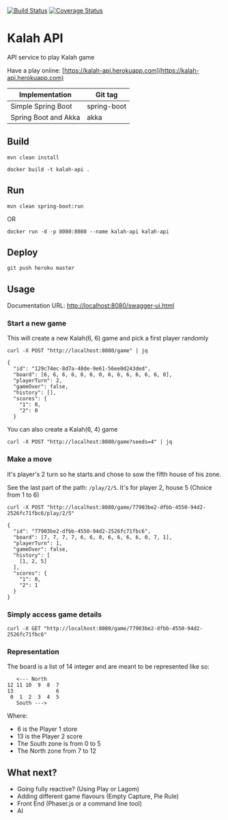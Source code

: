 [![Build Status](https://travis-ci.org/athieriot/kalah-api.svg?branch=master)](https://travis-ci.org/athieriot/kalah-api) [![Coverage Status](https://coveralls.io/repos/github/athieriot/kalah-api/badge.svg?branch=master)](https://coveralls.io/github/athieriot/kalah-api?branch=master)

# Kalah API

API service to play Kalah game

Have a play online: [https://kalah-api.herokuapp.com](https://kalah-api.herokuapp.com)

Implementation        | Git tag
--------------------- | -----------
Simple Spring Boot    | spring-boot
Spring Boot and Akka  | akka

## Build

    mvn clean install
    
    docker build -t kalah-api .

## Run

    mvn clean spring-boot:run

OR

    docker run -d -p 8080:8080 --name kalah-api kalah-api

## Deploy

    git push heroku master

## Usage

Documentation URL: [http://localhost:8080/swagger-ui.html](http://localhost:8080/swagger-ui.html)

### Start a new game

This will create a new Kalah(6, 6) game and pick a first player randomly 

    curl -X POST "http://localhost:8080/game" | jq
    
```
{
  "id": "129c74ec-8d7a-48de-9e61-56ee0d243ded",
  "board": [6, 6, 6, 6, 6, 6, 0, 6, 6, 6, 6, 6, 6, 0],
  "playerTurn": 2,
  "gameOver": false,
  "history": [],
  "scores": {
    "1": 0,
    "2": 0
  } 
```

You can also create a Kalah(6, 4) game 

    curl -X POST "http://localhost:8080/game?seeds=4" | jq
    
### Make a move
     
It's player's 2 turn so he starts and chose to sow the fifth house of his zone.
 
See the last part of the path: `/play/2/5`. It's for player 2, house 5 (Choice from 1 to 6)

    curl -X POST "http://localhost:8080/game/77903be2-dfbb-4550-94d2-2526fc71fbc6/play/2/5"
    
```
{
  "id": "77903be2-dfbb-4550-94d2-2526fc71fbc6",
  "board": [7, 7, 7, 7, 6, 6, 0, 6, 6, 6, 6, 0, 7, 1],
  "playerTurn": 1,
  "gameOver": false,
  "history": [
    [1, 2, 5]
  ],
  "scores": {
    "1": 0,
    "2": 1
  }
}
```

### Simply access game details

    curl -X GET "http://localhost:8080/game/77903be2-dfbb-4550-94d2-2526fc71fbc6"
    
### Representation
    
The board is a list of 14 integer and are meant to be represented like so:

```
   <--- North
12 11 10  9  8  7
13              6
 0  1  2  3  4  5
   South --->
```

 
Where:

- 6 is the Player 1 store
- 13 is the Player 2 score
- The South zone is from 0 to 5
- The North zone from 7 to 12

## What next?

- Going fully reactive? (Using Play or Lagom)
- Adding different game flavours (Empty Capture, Pie Rule)
- Front End (Phaser.js or a command line tool)
- AI 
